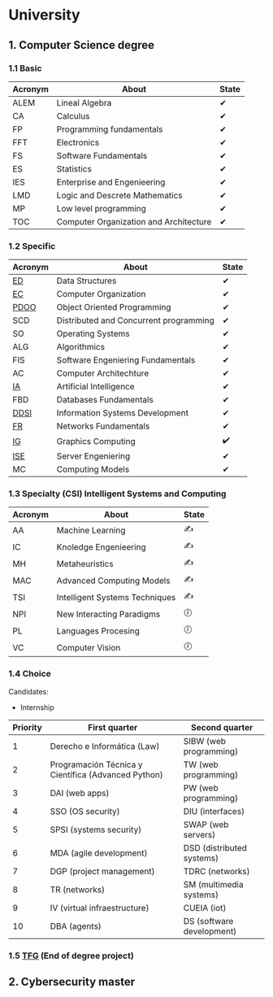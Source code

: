 # University 

## 1. Computer Science degree

### 1.1 Basic 

|Acronym|About|State|
|-------|----|-----|
|ALEM|Lineal Algebra|✔|
|CA|Calculus|✔|
|FP|Programming fundamentals|✔|
|FFT|Electronics|✔|
|FS|Software Fundamentals|✔|
|ES|Statistics|✔|
|IES|Enterprise and Engenieering|✔|
|LMD|Logic and Descrete Mathematics|✔|
|MP|Low level programming|✔|
|TOC|Computer Organization and Architecture|✔|

### 1.2 Specific 

|Acronym|About|State|
|-------|-----|-----|
|[ED](https://github.com/Cristinasj/practica2ED)|Data Structures|✔|
|[EC](https://github.com/Cristinasj/arduino)|Computer Organization|✔|
|[PDOO](https://github.com/inowen/Civitas)|Object Oriented Programming|✔|
|SCD|Distributed and Concurrent programming|✔|
|SO|Operating Systems|✔|
|ALG|Algorithmics|✔|
|FIS|Software Engeniering Fundamentals|✔|
|AC|Computer Architechture|✔|
|[IA](https://github.com/Cristinasj/chatBot)|Artificial Intelligence|✔|
|FBD|Databases Fundamentals|✔|
|[DDSI](https://github.com/Cristinasj/DDSI-X)|Information Systems Development|✔|
|[FR](https://github.com/Cristinasj/FR)|Networks Fundamentals|✔|
|[IG](https://github.com/Cristinasj/IG)|Graphics Computing|✔️|
|[ISE](https://github.com/Cristinasj/ISE)|Server Engeniering|✔|
|MC|Computing Models|✔|

### 1.3 Specialty (CSI) Intelligent Systems and Computing

|Acronym|About|State|
|-------|-----|-----|
|AA|Machine Learning|✍|
|IC|Knoledge Engenieering|✍|
|MH|Metaheuristics|✍|
|MAC|Advanced Computing Models|✍|
|TSI|Intelligent Systems Techniques|✍|
|NPI|New Interacting Paradigms|🕖|
|PL|Languages Procesing|🕖|
|VC|Computer Vision|🕖|

### 1.4 Choice 

Candidates: 

- Internship

|Priority|First quarter|Second quarter|
|--------|-------------|--------------|
|1|Derecho e Informática (Law)|SIBW (web programming)|
|2|Programación Técnica y Científica (Advanced Python)|TW (web programming)|
|3|DAI (web apps)|PW (web programming)|
|4|SSO (OS security)|DIU (interfaces)|
|5|SPSI (systems security)|SWAP (web servers)|
|6|MDA (agile development)|DSD (distributed systems) |
|7|DGP (project management)|TDRC (networks)|
|8|TR (networks) |SM (multimedia systems)|
|9|IV (virtual infraestructure)|CUEIA (iot)|
|10|DBA (agents)|DS (software development)|

### 1.5 [TFG](https://github.com/Cristinasj/SWADroid-timeline) (End of degree project)

## 2. Cybersecurity master
